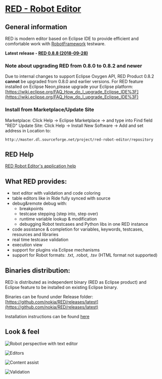 # [RED - Robot Editor](http://nokia.github.io/RED/)
## General information 

RED is modern editor based on Eclipse IDE to provide efficient and comfortable work with [RobotFramework](https://github.com/robotframework/robotframework) testware.

**Latest release - [RED 0.8.8 (2018-09-28)](https://github.com/nokia/RED/releases/latest)**

### Note about upgrading RED from 0.8.0 to 0.8.2 and newer
Due to internal changes to support Eclipse Oxygen API, RED Product 0.8.2 **cannot** be upgraded from 0.8.0 and earlier versions. 
For RED feature installed on Eclipse Neon,please upgrade your Eclipse platform: [https://wiki.eclipse.org/FAQ_How_do_I_upgrade_Eclipse_IDE%3F](https://wiki.eclipse.org/FAQ_How_do_I_upgrade_Eclipse_IDE%3F)

### Install from Marketplace/Update Site

Marketplace: Click Help -> Eclipse Marketplace -> and type into Find field "RED"
Update Site: Click Help -> Install New Software -> Add and set address in Location to:

```http://master.dl.sourceforge.net/project/red-robot-editor/repository```

## RED Help
[RED Robot Editor's application help](http://nokia.github.io/RED/help/)

## What RED provides:
* text editor with validation and code coloring
* table editors like in Ride fully synced with source
* debug&remote debug with:
	* breakpoints
	* testcase stepping (step into, step over)
	* runtime variable lookup & modification
    * debugging Robot testcases and Python libs in one RED instance
* code assistance & completion for variables, keywords, testcases, resources and libraries
* real time testcase validation
* execution view
* support for plugins via Eclipse mechanisms
* support for Robot formats: .txt, .robot, .tsv (HTML format not supported)

## Binaries distribution:
RED is distributed as independent binary (RED as Eclipse product) and Eclipse feature to be installed on existing Eclipse binary.

Binaries can be found under Release folder:  [https://github.com/nokia/RED/releases/latest](https://github.com/nokia/RED/releases/latest)

Installation instructions can be found [here](https://github.com/nokia/RED/blob/master/installation.md)

## Look & feel
![](https://raw.githubusercontent.com/nokia/RED/master/misc/img/READMEMD/basic_run.gif "Robot perspective with text editor")

![](https://raw.githubusercontent.com/nokia/RED/master/misc/img/READMEMD/editors.gif "Editors")

![](https://raw.githubusercontent.com/nokia/RED/master/misc/img/READMEMD/content_assist.gif "Content assist")

![](https://raw.githubusercontent.com/nokia/RED/master/misc/img/READMEMD/validation.gif "Validation")

